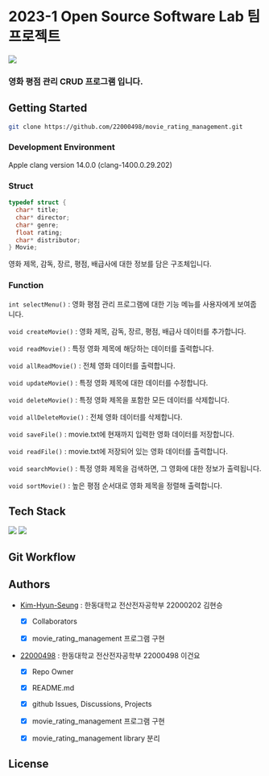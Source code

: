 # 2023-1 Open Source Software Lab 팀 프로젝트

![](https://cdn.pixabay.com/photo/2016/01/22/08/17/banner-1155437_1280.png)

### 영화 평점 관리 CRUD 프로그램 입니다.

## Getting Started
```zsh 
git clone https://github.com/22000498/movie_rating_management.git
```
### Development Environment
Apple clang version 14.0.0 (clang-1400.0.29.202)

### Struct
```C
typedef struct {
  char* title;
  char* director;
  char* genre;
  float rating;
  char* distributor;
} Movie;
```
영화 제목, 감독, 장르, 평점, 배급사에 대한 정보를 담은 구조체입니다.
### Function
`int selectMenu()` : 영화 평점 관리 프로그램에 대한 기능 메뉴를 사용자에게 보여줍니다.

`void createMovie()` : 영화 제목, 감독, 장르, 평점, 배급사 데이터를 추가합니다. 

`void readMovie()` : 특정 영화 제목에 해당하는 데이터를 출력합니다. 

`void allReadMovie()` : 전체 영화 데이터를 출력합니다. 

`void updateMovie()` : 특정 영화 제목에 대한 데이터를 수정합니다.

`void deleteMovie()` : 특정 영화 제목을 포함한 모든 데이터를 삭제합니다.

`void allDeleteMovie()` : 전체 영화 데이터를 삭제합니다.

`void saveFile()` : movie.txt에 현재까지 입력한 영화 데이터를 저장합니다.

`void readFile()` : movie.txt에 저장되어 있는 영화 데이터를 출력합니다.

`void searchMovie()` : 특정 영화 제목을 검색하면, 그 영화에 대한 정보가 출력됩니다.

`void sortMovie()` : 높은 평점 순서대로 영화 제목을 정렬해 출력합니다.

## Tech Stack
<img src="https://img.shields.io/badge/c-00599C?style=for-the-badge&logo=c%2B%2B&logoColor=white"> <img src="https://img.shields.io/badge/git-F05032?style=for-the-badge&logo=git&logoColor=white">

## Git Workflow

## Authors
* [Kim-Hyun-Seung](https://github.com/Kim-Hyun-Seung) : 한동대학교 전산전자공학부 22000202 김현승

  - [X] Collaborators
  
  - [X] movie_rating_management 프로그램 구현
  
* [22000498](https://github.com/22000498) : 한동대학교 전산전자공학부 22000498 이건요

  - [X] Repo Owner
  
  - [X] README.md
  
  - [X] github Issues, Discussions, Projects
  
  - [X] movie_rating_management 프로그램 구현
  
  - [X] movie_rating_management library 분리

## License
